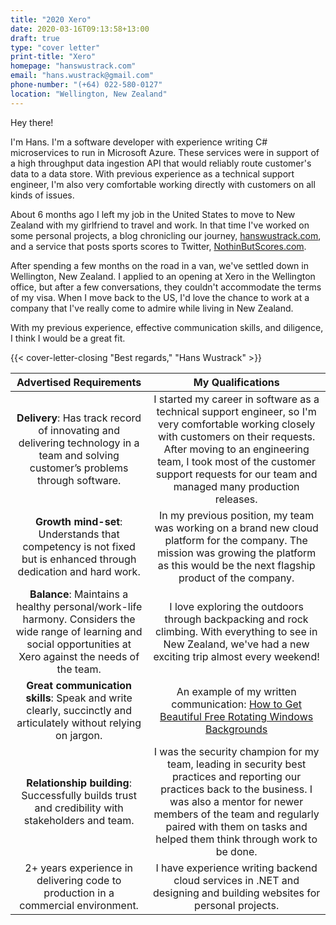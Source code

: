 ```yaml
---
title: "2020 Xero"
date: 2020-03-16T09:13:58+13:00
draft: true
type: "cover letter"
print-title: "Xero"
homepage: "hanswustrack.com"
email: "hans.wustrack@gmail.com"
phone-number: "(+64) 022-580-0127"
location: "Wellington, New Zealand"
---
```


Hey there!

I'm Hans. I'm a software developer with experience writing C# microservices to run in Microsoft Azure. These services were in support of a high throughput data ingestion API that would reliably route customer's data to a data store. With previous experience as a technical support engineer, I'm also very comfortable working directly with customers on all kinds of issues. 

About 6 months ago I left my job in the United States to move to New Zealand with my girlfriend to travel and work. In that time I've worked on some personal projects, a blog chronicling our journey, [hanswustrack.com](https://hanswustrack.com), and a service that posts sports scores to Twitter, [NothinButScores.com](https://nothinbutscores.com).

After spending a few months on the road in a van, we've settled down in Wellington, New Zealand. I applied to an opening at Xero in the Wellington office, but after a few conversations, they couldn't accommodate the terms of my visa. When I move back to the US, I'd love the chance to work at a company that I've really come to admire while living in New Zealand.

With my previous experience, effective communication skills, and diligence, I think I would be a great fit.

{{< cover-letter-closing "Best regards," "Hans Wustrack" >}}

**Advertised Requirements**|**My Qualifications**
:-----:|:-----:
**Delivery**: Has track record of innovating and delivering technology in a team and solving customer’s problems through software.|I started my career in software as a technical support engineer, so I'm very comfortable working closely with customers on their requests. After moving to an engineering team, I took most of the customer support requests for our team and managed many production releases.
**Growth mind-set**: Understands that competency is not fixed but is enhanced through dedication and hard work.|In my previous position, my team was working on a brand new cloud platform for the company. The mission was growing the platform as this would be the next flagship product of the company.
**Balance**: Maintains a healthy personal/work-life harmony. Considers the wide range of learning and social opportunities at Xero against the needs of the team.|I love exploring the outdoors through backpacking and rock climbing. With everything to see in New Zealand, we've had a new exciting trip almost every weekend!
**Great communication skills**: Speak and write clearly, succinctly and articulately without relying on jargon.|An example of my written communication: [How to Get Beautiful Free Rotating Windows Backgrounds](https://hanswustrack.com/posts/how-to-get-beautiful-free-rotating-windows-backgrounds/)
**Relationship building**: Successfully builds trust and credibility with stakeholders and team.|I was the security champion for my team, leading in security best practices and reporting our practices back to the business. I was also a mentor for newer members of the team and regularly paired with them on tasks and helped them think through work to be done.
2+ years experience in delivering code to production in a commercial environment.|I have experience writing backend cloud services in .NET and designing and building websites for personal projects.